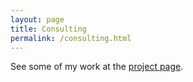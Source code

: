 ```yaml
---
layout: page
title: Consulting
permalink: /consulting.html
---
```


See some of my work at the [project page](/projects.html).
